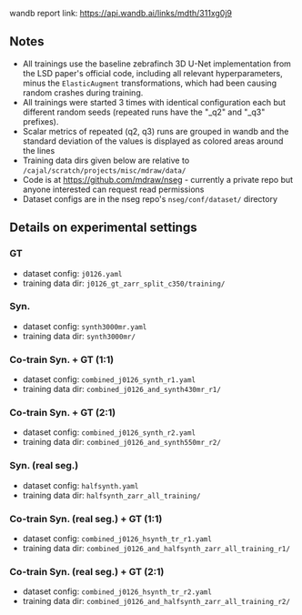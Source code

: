 wandb report link: https://api.wandb.ai/links/mdth/311xg0j9

## Notes

- All trainings use the baseline zebrafinch 3D U-Net implementation from the LSD paper's official code, including all relevant hyperparameters, minus the `ElasticAugment` transformations, which had been causing random crashes during training.
- All trainings were started 3 times with identical configuration each but different random seeds (repeated runs have the "_q2" and "_q3" prefixes).
- Scalar metrics of repeated (q2, q3) runs are grouped in wandb and the standard deviation of the values is displayed as colored areas around the lines
- Training data dirs given below are relative to `/cajal/scratch/projects/misc/mdraw/data/`
- Code is at https://github.com/mdraw/nseg - currently a private repo but anyone interested can request read permissions
- Dataset configs are in the nseg repo's `nseg/conf/dataset/` directory


## Details on experimental settings

### GT
- dataset config: `j0126.yaml`
- training data dir: `j0126_gt_zarr_split_c350/training/`

### Syn.
- dataset config: `synth3000mr.yaml`
- training data dir: `synth3000mr/`

### Co-train Syn. + GT (1:1)
- dataset config: `combined_j0126_synth_r1.yaml`
- training data dir: `combined_j0126_and_synth430mr_r1/`

### Co-train Syn. + GT (2:1)
- dataset config: `combined_j0126_synth_r2.yaml`
- training data dir: `combined_j0126_and_synth550mr_r2/`

### Syn. (real seg.)
- dataset config: `halfsynth.yaml`
- training data dir: `halfsynth_zarr_all_training/`

### Co-train Syn. (real seg.) + GT (1:1)
- dataset config: `combined_j0126_hsynth_tr_r1.yaml`
- training data dir: `combined_j0126_and_halfsynth_zarr_all_training_r1/`

### Co-train Syn. (real seg.) + GT (2:1)
- dataset config: `combined_j0126_hsynth_tr_r2.yaml`
- training data dir: `combined_j0126_and_halfsynth_zarr_all_training_r2/`